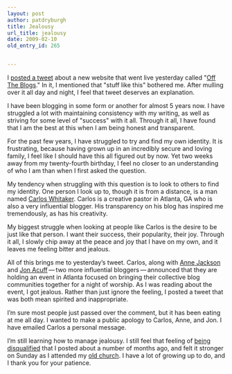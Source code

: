 ```yaml
---
layout: post
author: patdryburgh
title: Jealousy
url_title: jealousy
date: 2009-02-10
old_entry_id: 265


---
```


I <a href="http://twitter.com/patdryburgh/status/1193232824">posted a tweet</a> about a new website that went live yesterday called "<a href="http://offtheblogs.com/">Off The Blogs</a>." In it, I mentioned that "stuff like this" bothered me. After mulling over it all day and night, I feel that tweet deserves an explanation.

I have been blogging in some form or another for almost 5 years now. I have struggled a lot with maintaining consistency with my writing, as well as striving for some level of "success" with it all. Through it all, I have found that I am the best at this when I am being honest and transparent.

For the past few years, I have struggled to try and find my own identity. It is frustrating, because having grown up in an incredibly secure and loving family, I feel like I should have this all figured out by now. Yet two weeks away from my twenty-fourth birthday, I feel no closer to an understanding of who I am than when I first asked the question.

My tendency when struggling with this question is to look to others to find my identity. One person I look up to, though it is from a distance, is a man named <a href="http://ragamuffinsoul.com/">Carlos Whitaker</a>. Carlos is a creative pastor in Atlanta, GA who is also a very influential blogger. His transparency on his blog has inspired me tremendously, as has his creativity.

My biggest struggle when looking at people like Carlos is the desire to be just like that person. I want their success, their popularity, their joy. Through it all, I slowly chip away at the peace and joy that I have on my own, and it leaves me feeling bitter and jealous.

All of this brings me to yesterday’s tweet. Carlos, along with <a href="http://flowerdust.net/">Anne Jackson</a> and <a href="http://stuffchristianslike.net/">Jon Acuff</a> — two more influential bloggers — announced that they are holding an event in Atlanta focused on bringing their collective blog communities together for a night of worship. As I was reading about the event, I got jealous. Rather than just ignore the feeling, I posted a tweet that was both mean spirited and inappropriate.

I’m sure most people just passed over the comment, but it has been eating at me all day. I wanted to make a public apology to Carlos, Anne, and Jon. I have emailed Carlos a personal message.

I’m still learning how to manage jealousy. I still feel that feeling of <a href="http://patdryburgh.net/blog/could-i-go-to-church/">being disqualified</a> that I posted about a number of months ago, and felt it stronger on Sunday as I attended my <a href="http://connexuscommunity.com/">old church</a>. I have a lot of growing up to do, and I thank you for your patience.